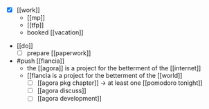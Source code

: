- [x] [[work]]
  - [[mp]]
  - [[tfp]]
  - booked [[vacation]]
- [[do]]
  - [ ] prepare [[paperwork]]
- #push [[flancia]]
  - the [[agora]] is a project for the betterment of the [[internet]]
  - [[flancia is a project for the betterment of the [[world]]
    - [ ] [[agora pkg chapter]] -> at least one [[pomodoro tonight]]
    - [ ] [[agora discuss]]
    - [ ] [[agora development]]
